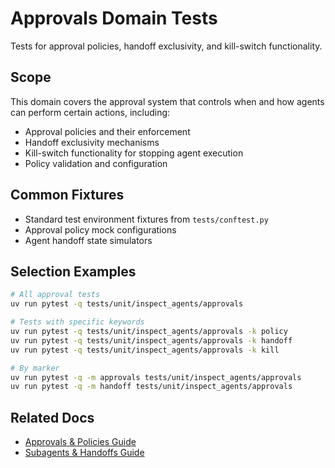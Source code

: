 # Approvals Domain Tests

Tests for approval policies, handoff exclusivity, and kill-switch functionality.

## Scope
This domain covers the approval system that controls when and how agents can perform certain actions, including:
- Approval policies and their enforcement
- Handoff exclusivity mechanisms
- Kill-switch functionality for stopping agent execution
- Policy validation and configuration

## Common Fixtures
- Standard test environment fixtures from `tests/conftest.py`
- Approval policy mock configurations
- Agent handoff state simulators

## Selection Examples
```bash
# All approval tests
uv run pytest -q tests/unit/inspect_agents/approvals

# Tests with specific keywords
uv run pytest -q tests/unit/inspect_agents/approvals -k policy
uv run pytest -q tests/unit/inspect_agents/approvals -k handoff
uv run pytest -q tests/unit/inspect_agents/approvals -k kill

# By marker
uv run pytest -q -m approvals tests/unit/inspect_agents/approvals
uv run pytest -q -m handoff tests/unit/inspect_agents/approvals
```

## Related Docs
- [Approvals & Policies Guide](../../docs/TESTING_APPROVALS_POLICIES.md)
- [Subagents & Handoffs Guide](../../docs/TESTING_SUBAGENTS_HANDOFFS.md)
